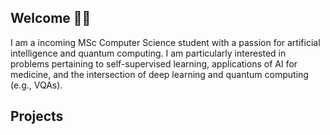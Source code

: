 ## Welcome 👋🏼

 
I am a incoming MSc Computer Science student with a passion for artificial intelligence and quantum computing. I am particularly interested in problems pertaining to self-supervised learning, applications of AI for medicine, and the intersection of deep learning and quantum computing (e.g., VQAs). 



## Projects 
 
<!--
**xmootoo/xmootoo** is a ✨ _special_ ✨ repository because its `README.md` (this file) appears on your GitHub profile.

Here are some ideas to get you started:

- 🔭 I’m currently working on ...
- 🌱 I’m currently learning ...
- 👯 I’m looking to collaborate on ...
- 🤔 I’m looking for help with ...
- 💬 Ask me about ...
- 📫 How to reach me: ...
- 😄 Pronouns: ...
- ⚡ Fun fact: ...
-->
